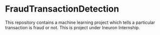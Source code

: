 # FraudTransactionDetection
This repository contains a machine learning project which tells a particular transaction is fraud or not. This is project under Ineuron Internship.
